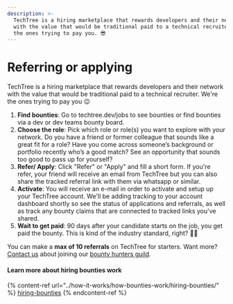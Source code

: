 ```yaml
---
description: >-
  TechTree is a hiring marketplace that rewards developers and their network
  with the value that would be traditional paid to a technical recruiter. We're
  the ones trying to pay you. 😎
---
```


# Referring or applying

TechTree is a hiring marketplace that rewards developers and their network with the value that would be traditional paid to a technical recruiter. We're the ones trying to pay you 😉

1. **Find bounties**: Go to techtree.dev/jobs to see bounties or find bounties via a dev or dev teams bounty board.
2. **Choose the role**: Pick which role or role(s) you want to explore with your network. Do you have a friend or former colleague that sounds like a great fit for a role? Have you come across someone’s background or portfolio recently who’s a good match? See an opportunity that sounds too good to pass up for yourself?
3. **Refer/ Apply**: Click "Refer" or "Apply" and fill a short form. If you're refer, your friend will receive an email from TechTree but you can also share the tracked referral link with them via whatsapp or similar.
4. **Activate**: You will receive an e-mail in order to activate and setup up your TechTree account. We'll be adding tracking to your account dashboard shortly so see the status of applications and referrals, as well as track any bounty claims that are connected to tracked links you've shared.
5. **Wait to get paid**: 90 days after your candidate starts on the job, you get paid the bounty. This is kind of the industry standard, right? 🤷‍♂️

You can make a **max of 10 referrals** on TechTree for starters. Want more? [Contact us](mailto:laurence@techtree.dev) about joining our [bounty hunters guild](../how-it-works/how-bounties-work/bounty-hunters-guild.md).

#### Learn more about hiring bounties work

{% content-ref url="../how-it-works/how-bounties-work/hiring-bounties/" %}
[hiring-bounties](../how-it-works/how-bounties-work/hiring-bounties/)
{% endcontent-ref %}
